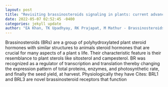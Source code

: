 ```yaml
--- 
layout: post 
title: "Revisiting brassinosteroids signaling in plants: current advances and challenges" 
date: 2022-05-07 02:52:45 -0400 
categories: jekyll update 
author: "EA Khan, TK Upadhyay, RK Prajapat, M Mathur - Brassinosteroids in Plant , 2022" 
--- 
```

Brassinosteroids (BRs) are a group of polyhydroxylated plant steroid hormones with similar structures to animals steroid hormones that are crucial for many aspects of a plant s life. Their characteristic feature is their resemblance to plant sterols like sitosterol and campesterol. BR was recognized as a regulator of transcription and translation thereby changing the expression pattern of total proteins, enzymes, and photosynthetic rate, and finally the seed yield, at harvest. Physiologically they have Cites: BRL1 and BRL3 are novel brassinosteroid receptors that function